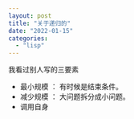```yaml
---
layout: post
title: "关于递归的"
date: "2022-01-15"
categories: 
  - "lisp"
---
```


我看过别人写的三要素

- 最小规模 ： 有时候是结束条件。
- 减少规模 ： 大问题拆分成小问题。
- 调用自身
